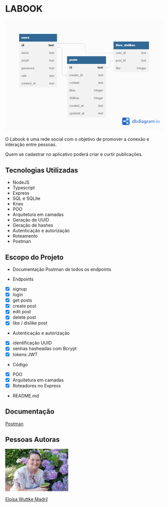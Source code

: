# LABOOK

![Labook](diagramaBancoDeDados.png)

O Labook é uma rede social com o objetivo de promover a conexão e interação entre pessoas.

Quem se cadastrar no aplicativo poderá criar e curtir publicações.


## Tecnologias Utilizadas

- NodeJS
- Typescript
- Express
- SQL e SQLite
- Knex
- POO
- Arquitetura em camadas
- Geração de UUID
- Geração de hashes
- Autenticação e autorização
- Roteamento
- Postman


## Escopo do Projeto

- Documentação Postman de todos os endpoints

- Endpoints
- [x] signup
- [x] login
- [x] get posts
- [x] create post
- [x] edit post
- [x] delete post
- [x] like / dislike post

- Autenticação e autorização
- [x] identificação UUID
- [x] senhas hasheadas com Bcrypt
- [x] tokens JWT

- Código
- [x] POO
- [x] Arquitetura em camadas
- [x] Roteadores no Express

- README.md


## Documentação

[Postman](https://documenter.getpostman.com/view/25826651/2s93eYUCDg)


## Pessoas Autoras

<img style="width:200px" src="./elowuttke.jpg" alt="Imagem da pessoa desenvolvedora">

[Eloísa Wuttke Madril](https://www.linkedin.com/in/eloisa-wuttke-madril/)
